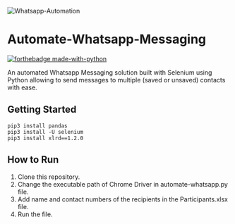 ![Whatsapp-Automation](https://cdn3.notifyvisitors.com/blog/wp-content/uploads/2019/12/11071620/capability-n-features-banner1.jpg)
# Automate-Whatsapp-Messaging
[![forthebadge made-with-python](http://ForTheBadge.com/images/badges/made-with-python.svg)](https://www.python.org/)

An automated Whatsapp Messaging solution built with Selenium using Python allowing to send messages to multiple (saved or unsaved) contacts with ease.

## Getting Started
```
pip3 install pandas
pip3 install -U selenium
pip3 install xlrd==1.2.0
```

## How to Run
<ol>
  <li>Clone this repository.</li>
  <li>Change the executable path of Chrome Driver in automate-whatsapp.py file.</li>
  <li>Add name and contact numbers of the recipients in the Participants.xlsx file.</li>
  <li>Run the file.</li>
</ol>


  
  
